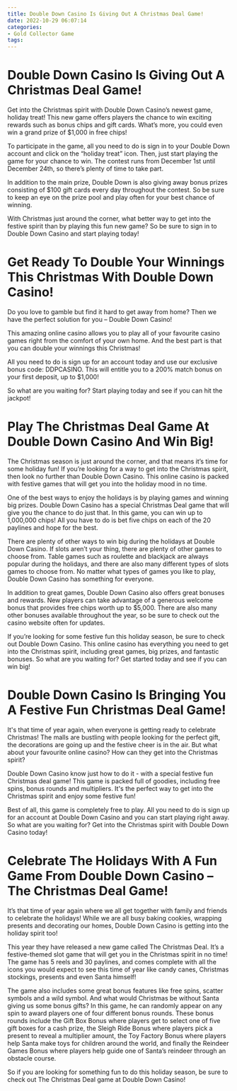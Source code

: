 ```yaml
---
title: Double Down Casino Is Giving Out A Christmas Deal Game!
date: 2022-10-29 06:07:14
categories:
- Gold Collector Game
tags:
---
```



#  Double Down Casino Is Giving Out A Christmas Deal Game!

Get into the Christmas spirit with Double Down Casino’s newest game, holiday treat! This new game offers players the chance to win exciting rewards such as bonus chips and gift cards. What’s more, you could even win a grand prize of $1,000 in free chips!

To participate in the game, all you need to do is sign in to your Double Down account and click on the “holiday treat” icon. Then, just start playing the game for your chance to win. The contest runs from December 1st until December 24th, so there’s plenty of time to take part.

In addition to the main prize, Double Down is also giving away bonus prizes consisting of $100 gift cards every day throughout the contest. So be sure to keep an eye on the prize pool and play often for your best chance of winning.

With Christmas just around the corner, what better way to get into the festive spirit than by playing this fun new game? So be sure to sign in to Double Down Casino and start playing today!

#  Get Ready To Double Your Winnings This Christmas With Double Down Casino!

Do you love to gamble but find it hard to get away from home? Then we have the perfect solution for you – Double Down Casino!

This amazing online casino allows you to play all of your favourite casino games right from the comfort of your own home. And the best part is that you can double your winnings this Christmas!

All you need to do is sign up for an account today and use our exclusive bonus code: DDPCASINO. This will entitle you to a 200% match bonus on your first deposit, up to $1,000!

So what are you waiting for? Start playing today and see if you can hit the jackpot!

#  Play The Christmas Deal Game At Double Down Casino And Win Big!

The Christmas season is just around the corner, and that means it’s time for some holiday fun! If you’re looking for a way to get into the Christmas spirit, then look no further than Double Down Casino. This online casino is packed with festive games that will get you into the holiday mood in no time.

One of the best ways to enjoy the holidays is by playing games and winning big prizes. Double Down Casino has a special Christmas Deal game that will give you the chance to do just that. In this game, you can win up to 1,000,000 chips! All you have to do is bet five chips on each of the 20 paylines and hope for the best.

There are plenty of other ways to win big during the holidays at Double Down Casino. If slots aren’t your thing, there are plenty of other games to choose from. Table games such as roulette and blackjack are always popular during the holidays, and there are also many different types of slots games to choose from. No matter what types of games you like to play, Double Down Casino has something for everyone.

In addition to great games, Double Down Casino also offers great bonuses and rewards. New players can take advantage of a generous welcome bonus that provides free chips worth up to $5,000. There are also many other bonuses available throughout the year, so be sure to check out the casino website often for updates.

If you’re looking for some festive fun this holiday season, be sure to check out Double Down Casino. This online casino has everything you need to get into the Christmas spirit, including great games, big prizes, and fantastic bonuses. So what are you waiting for? Get started today and see if you can win big!

#  Double Down Casino Is Bringing You A Festive Fun Christmas Deal Game!

It's that time of year again, when everyone is getting ready to celebrate Christmas! The malls are bustling with people looking for the perfect gift, the decorations are going up and the festive cheer is in the air. But what about your favourite online casino? How can they get into the Christmas spirit?

Double Down Casino know just how to do it - with a special festive fun Christmas deal game! This game is packed full of goodies, including free spins, bonus rounds and multipliers. It's the perfect way to get into the Christmas spirit and enjoy some festive fun!

Best of all, this game is completely free to play. All you need to do is sign up for an account at Double Down Casino and you can start playing right away. So what are you waiting for? Get into the Christmas spirit with Double Down Casino today!

#  Celebrate The Holidays With A Fun Game From Double Down Casino – The Christmas Deal Game!

It’s that time of year again where we all get together with family and friends to celebrate the holidays! While we are all busy baking cookies, wrapping presents and decorating our homes, Double Down Casino is getting into the holiday spirit too!

This year they have released a new game called The Christmas Deal. It’s a festive-themed slot game that will get you in the Christmas spirit in no time! The game has 5 reels and 30 paylines, and comes complete with all the icons you would expect to see this time of year like candy canes, Christmas stockings, presents and even Santa himself!

The game also includes some great bonus features like free spins, scatter symbols and a wild symbol. And what would Christmas be without Santa giving us some bonus gifts? In this game, he can randomly appear on any spin to award players one of four different bonus rounds. These bonus rounds include the Gift Box Bonus where players get to select one of five gift boxes for a cash prize, the Sleigh Ride Bonus where players pick a present to reveal a multiplier amount, the Toy Factory Bonus where players help Santa make toys for children around the world, and finally the Reindeer Games Bonus where players help guide one of Santa’s reindeer through an obstacle course.

So if you are looking for something fun to do this holiday season, be sure to check out The Christmas Deal game at Double Down Casino!